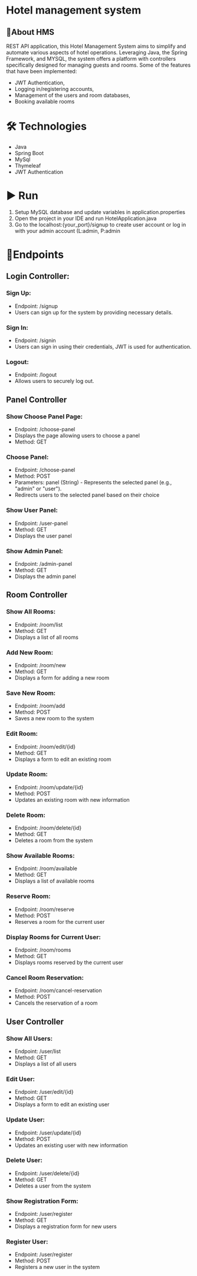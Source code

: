 # Hotel management system
## 📝About HMS
REST API application, this Hotel Management System aims to simplify and automate various aspects of hotel operations. Leveraging Java, the Spring Framework, and MYSQL,
the system offers a platform with controllers specifically designed for managing guests and rooms.  Some of the features that have been implemented:
- JWT Authentication,
- Logging in/registering accounts,
- Management of the users and room databases,
- Booking available rooms

# 🛠️ Technologies
- Java
- Spring Boot
- MySql
- Thymeleaf
- JWT Authentication

# ▶ Run
1. Setup MySQL database and update variables in application.properties
2. Open the project in your IDE and run HotelApplication.java
3. Go to the localhost:{your_port}/signup to create user account or log in with your admin account (L:admin, P:admin

# 📄Endpoints
## Login Controller:
### Sign Up:
  - Endpoint: /signup
  - Users can sign up for the system by providing necessary details.
### Sign In:
  - Endpoint: /signin
  - Users can sign in using their credentials, JWT is used for authentication.
### Logout:
  - Endpoint: /logout
  - Allows users to securely log out.

## Panel Controller
### Show Choose Panel Page:
  - Endpoint: /choose-panel
  - Displays the page allowing users to choose a panel
  - Method: GET
### Choose Panel:
  - Endpoint: /choose-panel
  - Method: POST
  - Parameters: panel (String) - Represents the selected panel (e.g., "admin" or "user").
  - Redirects users to the selected panel based on their choice
### Show User Panel:
  - Endpoint: /user-panel
  - Method: GET
  - Displays the user panel
### Show Admin Panel:
  - Endpoint: /admin-panel
  - Method: GET
  - Displays the admin panel

## Room Controller
### Show All Rooms:
  - Endpoint: /room/list
  - Method: GET
  - Displays a list of all rooms
### Add New Room:
  - Endpoint: /room/new
  - Method: GET
  - Displays a form for adding a new room
### Save New Room:
  - Endpoint: /room/add
  - Method: POST
  - Saves a new room to the system
### Edit Room:
  - Endpoint: /room/edit/{id}
  - Method: GET
  - Displays a form to edit an existing room
### Update Room:
  - Endpoint: /room/update/{id}
  - Method: POST
  - Updates an existing room with new information
### Delete Room:
  - Endpoint: /room/delete/{id}
  - Method: GET
  - Deletes a room from the system
### Show Available Rooms:
  - Endpoint: /room/available
  - Method: GET
  - Displays a list of available rooms
### Reserve Room:
  - Endpoint: /room/reserve
  - Method: POST
  - Reserves a room for the current user
### Display Rooms for Current User:
  - Endpoint: /room/rooms
  - Method: GET
  - Displays rooms reserved by the current user
### Cancel Room Reservation:
  - Endpoint: /room/cancel-reservation
  - Method: POST
  - Cancels the reservation of a room

## User Controller
### Show All Users:
  - Endpoint: /user/list
  - Method: GET
  - Displays a list of all users
### Edit User:
  - Endpoint: /user/edit/{id}
  - Method: GET
  - Displays a form to edit an existing user
### Update User:
  - Endpoint: /user/update/{id}
  - Method: POST
  - Updates an existing user with new information
### Delete User:
  - Endpoint: /user/delete/{id}
  - Method: GET
  - Deletes a user from the system
### Show Registration Form:
  - Endpoint: /user/register
  - Method: GET
  - Displays a registration form for new users
### Register User:
  - Endpoint: /user/register
  - Method: POST
  - Registers a new user in the system
